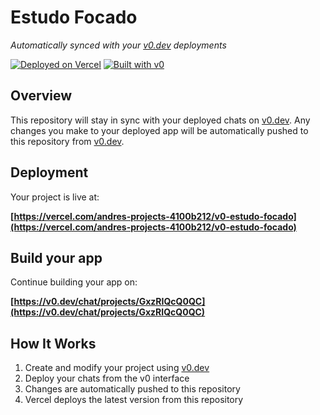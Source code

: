 # Estudo Focado

*Automatically synced with your [v0.dev](https://v0.dev) deployments*

[![Deployed on Vercel](https://img.shields.io/badge/Deployed%20on-Vercel-black?style=for-the-badge&logo=vercel)](https://vercel.com/andres-projects-4100b212/v0-estudo-focado)
[![Built with v0](https://img.shields.io/badge/Built%20with-v0.dev-black?style=for-the-badge)](https://v0.dev/chat/projects/GxzRIQcQ0QC)

## Overview

This repository will stay in sync with your deployed chats on [v0.dev](https://v0.dev).
Any changes you make to your deployed app will be automatically pushed to this repository from [v0.dev](https://v0.dev).

## Deployment

Your project is live at:

**[https://vercel.com/andres-projects-4100b212/v0-estudo-focado](https://vercel.com/andres-projects-4100b212/v0-estudo-focado)**

## Build your app

Continue building your app on:

**[https://v0.dev/chat/projects/GxzRIQcQ0QC](https://v0.dev/chat/projects/GxzRIQcQ0QC)**

## How It Works

1. Create and modify your project using [v0.dev](https://v0.dev)
2. Deploy your chats from the v0 interface
3. Changes are automatically pushed to this repository
4. Vercel deploys the latest version from this repository